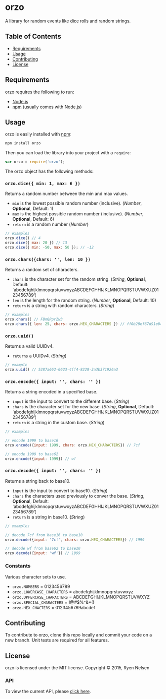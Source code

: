 orzo
====

A library for random events like dice rolls and random strings.


Table of Contents
-----------------

 * [Requirements](#requirements)
 * [Usage](#usage)
 * [Contributing](#contributing)
 * [License](#license)


Requirements
------------
orzo requires the following to run:

 * [Node.js](https://nodejs.org/)
 * [npm](https://www.npmjs.com/) (usually comes with Node.js)


Usage
-----
orzo is easily installed with [npm](https://www.npmjs.com/):
```bash
npm install orzo
```

Then you can load the library into your project with a `require`:
```js
var orzo = require('orzo');
```

The orzo object has the following methods:

### `orzo.dice({ min: 1, max: 6 })`
Returns a random number between the min and max values.

 * `min` is the lowest possible random number (inclusive). (*Number*, **Optional**, Default: 1)
 * `max` is the highest possible random number (inclusive). (*Number*, **Optional**, Default: 6)
 * `return` is a random number (*Number*)

```js
// examples
orzo.dice() // 4
orzo.dice({ max: 20 }) // 13
orzo.dice({ min: -50, max: 50 }); // -12
```

### `orzo.chars({chars: '', len: 10 })`
Returns a random set of characters.

 * `chars` is the character set for the random string. (*String*, **Optional**, Default: 'abcdefghijklmnopqrstuvwxyzABCDEFGHHIJKLMNOPQRSTUVWXUZ0123456789')
 * `len` is the length for the random string. (*Number*, **Optional**, Default: 10)
 * `return` is a string with random characters. (*String*)

```js
// examples
orzo.chars() // FBnQPprZw3
orzo.chars({ len: 25, chars: orzo.HEX_CHARACTERS }) // ff0b28ef67d91e04c1b707169
```

### `orzo.uuid()`
Returns a valid UUIDv4.

 * `returns` a UUIDv4. (*String*)

```js
// example
orzo.uuid() // 5287a662-0623-4ff4-8228-3a3b371926a3
```

### `orzo.encode({ input: '', chars: '' })`
Returns a string encoded in a specified base.

 * `input` is the input to convert to the different base. (*String*)
 * `chars` is the character set for the new base. (*String*, **Optional**, Default: 'abcdefghijklmnopqrstuvwxyzABCDEFGHHIJKLMNOPQRSTUVWXUZ0123456789')
 * `return` is a string in the custom base. (*String*)

```js
// examples

// encode 1999 to base16
orzo.encode({input: 1999, chars: orzo.HEX_CHARACTERS}) // 7cf

// encode 1999 to base62
orzo.encode({input: 1999}) // wf
```

### `orzo.decode({ input: '', chars: '' })`
Returns a string back to base10.

 * `input` is the input to convert to base10. (*String*)
 * `chars` the characters used previously to conver the base. (*String*, **Optional**, Default: 'abcdefghijklmnopqrstuvwxyzABCDEFGHHIJKLMNOPQRSTUVWXUZ0123456789')
 * `return` is a string in base10. (*String*)

```js
// examples

// decode 7cf from base16 to base10
orzo.decode({input: '7cf', chars: orzo.HEX_CHARACTERS}) // 1999

// decode wf from base62 to base10
orzo.decode({input: 'wf'}) // 1999
```

### Constants
Various character sets to use.
 * `orzo.NUMBERS` = 0123456789
 * `orzo.LOWERCASE_CHARACTERS` = abcdefghijklmnopqrstuvwxyz
 * `orzo.UPPERCASE_CHARACTERS` = ABCDEFGHIJKLMNOPQRSTUVWXYZ
 * `orzo.SPECIAL_CHARACTERS` = !@#$%^&*()
 * `orzo.HEX_CHACTERS` = 0123456789abcdef


Contributing
------------
To contribute to orzo, clone this repo locally and commit your code on a new branch. Unit tests are required for all features.


License
-------
orzo is licensed under the MIT license.
Copyright &copy; 2015, Ryen Nelsen

### API
To view the current API, please [click here](https://github.com/RyenNelsen/orzo/blob/master/docs/api.md).
